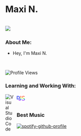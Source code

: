 # Maxi N.
<br />
<a href="#"><img src="https://discord.c99.nl/widget/theme-3/432588595845398548.png"></a>
<br />

### About Me:
- Hey, I'm Maxi N.
<br />

![Profile Views](https://komarev.com/ghpvc/?username=CenturyRV)
<br />

### Learning and Working With:
<img align="left" alt="Visual Studio Code" width="26px" src="https://cdn.jsdelivr.net/gh/devicons/devicon/icons/vscode/vscode-original.svg" style="padding-right:10px;" />
<img align="left" alt="Discord JS" width="26px" src="https://github.com/devicons/devicon/blob/1119b9f84c0290e0f0b38982099a2bd027a48bf1/icons/discordjs/discordjs-original.svg" style="padding-right:10px;" />

<br />
<br />

### Best Music
[![spotify-github-profile](https://spotify-github-profile.vercel.app/api/view?uid=awshpczgxhnjovg3kctmi1zw9&cover_image=true&theme=novatorem&show_offline=false&background_color=000000&interchange=true&bar_color=009dff&bar_color_cover=true)](https://spotify-github-profile.vercel.app/api/view?uid=awshpczgxhnjovg3kctmi1zw9&redirect=true)
